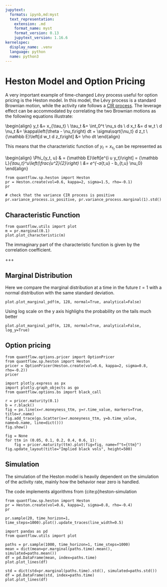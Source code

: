 ```yaml
---
jupytext:
  formats: ipynb,md:myst
  text_representation:
    extension: .md
    format_name: myst
    format_version: 0.13
    jupytext_version: 1.16.6
kernelspec:
  display_name: .venv
  language: python
  name: python3
---
```


# Heston Model and Option Pricing

A very important example of time-changed Lévy process useful for option pricing is the Heston model. In this model, the Lévy process is a standard Brownian motion, while the activity rate follows a [CIR process](./cir.md). The leverage effect can be accommodated by correlating the two Brownian motions as the following equations illustrate:

\begin{align}
    y_t &= x_{\tau_t} \\
    \tau_t &= \int_0^t \nu_s ds \\
    d x_t &= d w_t \\
    d \nu_t &= \kappa\left(\theta - \nu_t\right) dt + \sigma\sqrt{\nu_t} d z_t \\
    {\mathbb E}\left[d w_t d z_t\right] &= \rho dt
\end{align}

This means that the characteristic function of $y_t=x_{\tau_t}$ can be represented as

\begin{align}
    \Phi_{y_t, u} & = {\mathbb E}\left[e^{i u y_t}\right] = {\mathbb L}_{\tau_t}^u\left(\frac{u^2}{2}\right) \\
     &= e^{-a_{t,u} - b_{t,u} \nu_0}
\end{align}

```{code-cell} ipython3
from quantflow.sp.heston import Heston
pr = Heston.create(vol=0.6, kappa=2, sigma=1.5, rho=-0.1)
pr
```

```{code-cell} ipython3
# check that the variance CIR process is positive
pr.variance_process.is_positive, pr.variance_process.marginal(1).std()
```

## Characteristic Function

```{code-cell} ipython3
from quantflow.utils import plot
m = pr.marginal(0.1)
plot.plot_characteristic(m)
```

The immaginary part of the characteristic function is given by the correlation coefficient.

+++

## Marginal Distribution

Here we compare the marginal distribution at a time in the future $t=1$ with a normal distribution with the same standard deviation.

```{code-cell} ipython3
plot.plot_marginal_pdf(m, 128, normal=True, analytical=False)
```

Using log scale on the y axis highlighs the probability on the tails much better

```{code-cell} ipython3
plot.plot_marginal_pdf(m, 128, normal=True, analytical=False, log_y=True)
```

## Option pricing

```{code-cell} ipython3
from quantflow.options.pricer import OptionPricer
from quantflow.sp.heston import Heston
pricer = OptionPricer(Heston.create(vol=0.6, kappa=2, sigma=0.8, rho=-0.2))
pricer
```

```{code-cell} ipython3
import plotly.express as px
import plotly.graph_objects as go
from quantflow.options.bs import black_call

r = pricer.maturity(0.1)
b = r.black()
fig = px.line(x=r.moneyness_ttm, y=r.time_value, markers=True, title=r.name)
fig.add_trace(go.Scatter(x=r.moneyness_ttm, y=b.time_value, name=b.name, line=dict()))
fig.show()
```

```{code-cell} ipython3
fig = None
for ttm in (0.05, 0.1, 0.2, 0.4, 0.6, 1):
    fig = pricer.maturity(ttm).plot(fig=fig, name=f"t={ttm}")
fig.update_layout(title="Implied black vols", height=500)
```

## Simulation

The simulation of the Heston model is heavily dependent on the simulation of the activity rate, mainly how the behavior near zero is handled.

The code implements algorithms from {cite:p}heston-simulation

```{code-cell} ipython3
from quantflow.sp.heston import Heston
pr = Heston.create(vol=0.6, kappa=2, sigma=0.8, rho=-0.4)
pr
```

```{code-cell} ipython3
pr.sample(20, time_horizon=1, time_steps=1000).plot().update_traces(line_width=0.5)
```

```{code-cell} ipython3
import pandas as pd
from quantflow.utils import plot

paths = pr.sample(1000, time_horizon=1, time_steps=1000)
mean = dict(mean=pr.marginal(paths.time).mean(), simulated=paths.mean())
df = pd.DataFrame(mean, index=paths.time)
plot.plot_lines(df)
```

```{code-cell} ipython3
std = dict(std=pr.marginal(paths.time).std(), simulated=paths.std())
df = pd.DataFrame(std, index=paths.time)
plot.plot_lines(df)
```

```{code-cell} ipython3

```
